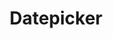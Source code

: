 ---
layout: pattern.njk
key: datepicker-legacy_en
title: Datepicker
parent: components-legacy_en
image: legacy/overview/datepicker.webp
keywords: 
order: 80
---
